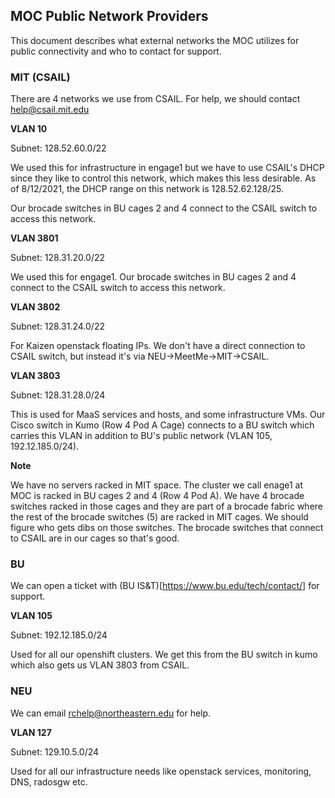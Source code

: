 ## MOC Public Network Providers

This document describes what external networks the MOC utilizes for public
connectivity and who to contact for support.

### MIT (CSAIL)

There are 4 networks we use from CSAIL. For help, we should contact help@csail.mit.edu

**VLAN 10**

Subnet: 128.52.60.0/22

We used this for infrastructure in engage1 but we have to use CSAIL's DHCP since
they like to control this network, which makes this less desirable.
As of 8/12/2021, the DHCP range on this network is 128.52.62.128/25.

Our brocade switches in BU cages 2 and 4 connect to the CSAIL switch to access
this network.


**VLAN 3801**

Subnet: 128.31.20.0/22

We used this for engage1. Our brocade switches in BU cages 2 and 4 connect to
the CSAIL switch to access this network.


**VLAN 3802**

Subnet: 128.31.24.0/22

For Kaizen openstack floating IPs. We don't have a direct connection to CSAIL
switch, but instead it's via NEU->MeetMe->MIT->CSAIL.


**VLAN 3803**

Subnet: 128.31.28.0/24

This is used for MaaS services and hosts, and some infrastructure VMs.
Our Cisco switch in Kumo (Row 4 Pod A Cage) connects to a BU switch which
carries this VLAN in addition to BU's public network (VLAN 105, 192.12.185.0/24).

**Note**

We have no servers racked in MIT space.
The cluster we call enage1 at MOC is racked in BU cages 2 and 4 (Row 4 Pod A).
We have 4 brocade switches racked in those cages and they are part of a brocade fabric
where the rest of the brocade switches (5) are racked in MIT cages. We should figure who
gets dibs on those switches. The brocade switches that connect to CSAIL are in our cages so that's good.


### BU

We can open a ticket with (BU IS&T)[https://www.bu.edu/tech/contact/] for support.

**VLAN 105**

Subnet: 192.12.185.0/24

Used for all our openshift clusters. We get this from the BU switch in kumo
which also gets us VLAN 3803 from CSAIL.

### NEU

We can email rchelp@northeastern.edu for help.

**VLAN 127**

Subnet: 129.10.5.0/24

Used for all our infrastructure needs like openstack services, monitoring, DNS,
radosgw etc.
